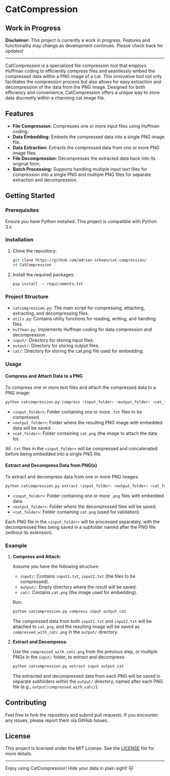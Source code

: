 # CatCompression

## Work in Progress

**Disclaimer:** This project is currently a work in progress. Features and functionality may change as development continues. Please check back for updates!

---

CatCompression is a specialized file compression tool that employs Huffman coding to efficiently compress files and seamlessly embed the compressed data within a PNG image of a cat. This innovative tool not only facilitates the compression process but also allows for easy extraction and decompression of the data from the PNG image. Designed for both efficiency and convenience, CatCompression offers a unique way to store data discreetly within a charming cat image file.

## Features

- **File Compression:** Compresses one or more input files using Huffman coding.
- **Data Embedding:** Embeds the compressed data into a single PNG image file.
- **Data Extraction:** Extracts the compressed data from one or more PNG image files.
- **File Decompression:** Decompresses the extracted data back into its original form.
- **Batch Processing:** Supports handling multiple input text files for compression into a single PNG and multiple PNG files for separate extraction and decompression.

## Getting Started

### Prerequisites

Ensure you have Python installed. This project is compatible with Python 3.x.

### Installation

1. Clone the repository:

   ```bash
   git clone https://github.com/adrian-schoen/cat-compression/
   cd CatCompression
   ```

2. Install the required packages:

   ```bash
   pip install -r requirements.txt
   ```

### Project Structure

- `catcompression.py`: The main script for compressing, attaching, extracting, and decompressing files.
- `utils.py`: Contains utility functions for reading, writing, and handling files.
- `huffman.py`: Implements Huffman coding for data compression and decompression.
- `input/`: Directory for storing input files.
- `output/`: Directory for storing output files.
- `cat/`: Directory for storing the cat.png file used for embedding.

### Usage

#### Compress and Attach Data to a PNG

To compress one or more text files and attach the compressed data to a PNG image:

```bash
python catcompression.py compress <input_folder> <output_folder> <cat_folder>
```

- `<input_folder>`: Folder containing one or more `.txt` files to be compressed.
- `<output_folder>`: Folder where the resulting PNG image with embedded data will be saved.
- `<cat_folder>`: Folder containing `cat.png` (the image to attach the data to).

All `.txt` files in the `<input_folder>` will be compressed and concatenated before being embedded into a single PNG file.

#### Extract and Decompress Data from PNG(s)

To extract and decompress data from one or more PNG images:

```bash
python catcompression.py extract <input_folder> <output_folder> <cat_folder>
```

- `<input_folder>`: Folder containing one or more `.png` files with embedded data.
- `<output_folder>`: Folder where the decompressed files will be saved.
- `<cat_folder>`: Folder containing `cat.png` (used for validation).

Each PNG file in the `<input_folder>` will be processed separately, with the decompressed files being saved in a subfolder named after the PNG file (without its extension).

### Example

1. **Compress and Attach:**

   Assume you have the following structure:

   - `input/`: Contains `input1.txt`, `input2.txt` (the files to be compressed).
   - `output/`: Empty directory where the result will be saved.
   - `cat/`: Contains `cat.png` (the image used for embedding).

   Run:

   ```bash
   python catcompression.py compress input output cat
   ```

   The compressed data from both `input1.txt` and `input2.txt` will be attached to `cat.png`, and the resulting image will be saved as `compressed_with_catc.png` in the `output/` directory.

2. **Extract and Decompress:**

   Use the `compressed_with_catc.png` from the previous step, or multiple PNGs in the `input/` folder, to extract and decompress:

   ```bash
   python catcompression.py extract input output cat
   ```

   The extracted and decompressed data from each PNG will be saved in separate subfolders within the `output/` directory, named after each PNG file (e.g., `output/compressed_with_catc/`).


## Contributing

Feel free to fork the repository and submit pull requests. If you encounter any issues, please report them via GitHub Issues.

## License

This project is licensed under the MIT License. See the [LICENSE](LICENSE) file for more details.

---

Enjoy using CatCompression! Hide your data in plain sight! 🐱